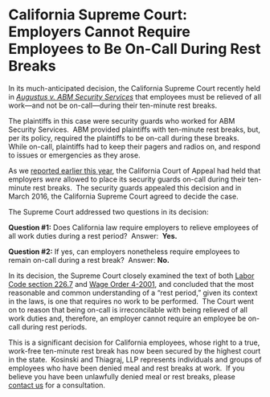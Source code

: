 # California Supreme Court:  Employers Cannot Require Employees to Be On-Call During Rest Breaks

In its much-anticipated decision, the California Supreme Court recently held in [_Augustus v. ABM Security Services_](http://www.courts.ca.gov/opinions/documents/S224853.PDF) that employees must be relieved of all work—and not be on-call—during their ten-minute rest breaks.

The plaintiffs in this case were security guards who worked for ABM Security Services.  ABM provided plaintiffs with ten-minute rest breaks, but, per its policy, required the plaintiffs to be on-call during these breaks.  While on-call, plaintiffs had to keep their pagers and radios on, and respond to issues or emergencies as they arose.

As we [reported earlier this year](/blog?tag=Augustus%20v.%20ABM%20Security%20Services), the California Court of Appeal had held that employers _were_ allowed to place its security guards on-call during their ten-minute rest breaks.  The security guards appealed this decision and in March 2016, the California Supreme Court agreed to decide the case.

The Supreme Court addressed two questions in its decision:

**Question #1:**  Does California law require employers to relieve employees of all work duties during a rest period?  Answer:  **Yes.**

**Question #2:**  If yes, can employers nonetheless require employees to remain on-call during a rest break?  Answer:  **No.**

In its decision, the Supreme Court closely examined the text of both [Labor Code section 226.7](http://leginfo.legislature.ca.gov/faces/codes_displaySection.xhtml?lawCode=LAB&sectionNum=226.7.) and [Wage Order 4-2001](https://www.dir.ca.gov/IWC/IWCArticle4.pdf), and concluded that the most reasonable and common understanding of a “rest period,” given its context in the laws, is one that requires no work to be performed.  The Court went on to reason that being on-call is irreconcilable with being relieved of all work duties and, therefore, an employer cannot require an employee be on-call during rest periods.

This is a significant decision for California employees, whose right to a true, work-free ten-minute rest break has now been secured by the highest court in the state.  Kosinski and Thiagraj, LLP represents individuals and groups of employees who have been denied meal and rest breaks at work.  If you believe you have been unlawfully denied meal or rest breaks, please [contact us](/contact-us) for a consultation.